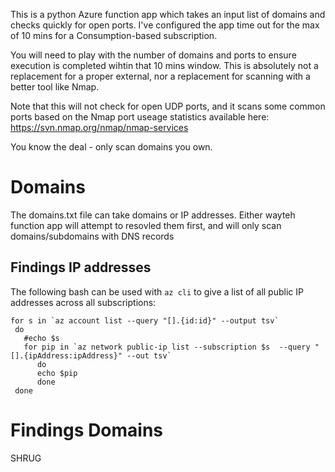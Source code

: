 This is a python Azure function app which takes an input list of domains and checks quickly for open ports.
I've configured the app time out for the max of 10 mins for a Consumption-based subscription.

You will need to play with the number of domains and ports to ensure execution is completed wihtin that 10 mins window.
This is absolutely not a replacement for a proper external, nor a replacement for scanning with a better tool like Nmap.

Note that this will not check for open UDP ports, and it scans some common ports based on the Nmap port useage statistics available here: https://svn.nmap.org/nmap/nmap-services

You know the deal - only scan domains you own.

# Domains
The domains.txt file can take domains or IP addresses. Either wayteh function app will attempt to resovled them first, and will only scan domains/subdomains with DNS records

## Findings IP addresses
The following bash can be used with `az cli` to give a list of all public IP addresses across all subscriptions:
```
for s in `az account list --query "[].{id:id}" --output tsv`
 do
   #echo $s
   for pip in `az network public-ip list --subscription $s  --query "[].{ipAddress:ipAddress}" --out tsv`
      do
      echo $pip
      done
 done
```

# Findings Domains
SHRUG
